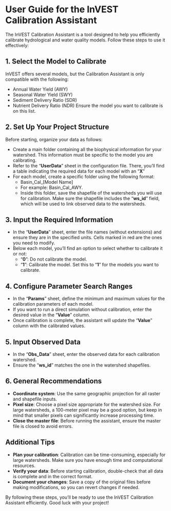 # User Guide for the InVEST Calibration Assistant
The InVEST Calibration Assistant is a tool designed to help you efficiently calibrate hydrological and water quality models. Follow these steps to use it effectively:

## 1. Select the Model to Calibrate
InVEST offers several models, but the Calibration Assistant is only compatible with the following:
- Annual Water Yield (AWY)
- Seasonal Water Yield (SWY)
- Sediment Delivery Ratio (SDR)
- Nutrient Delivery Ratio (NDR)
Ensure the model you want to calibrate is on this list.

## 2. Set Up Your Project Structure
Before starting, organize your data as follows:
- Create a main folder containing all the biophysical information for your watershed. This information must be specific to the model you are calibrating.
- Refer to the “**UserData**” sheet in the configuration file. There, you’ll find a table indicating the required data for each model with an “**X**”
- For each model, create a specific folder using the following format:
     - Basin_Cal_[Model Name]
     - For example: Basin_Cal_AWY.
     - Inside this folder, save the shapefile of the watersheds you will use for calibration. Make sure the shapefile includes the “**ws_id**” field, which will be used to link observed data to the watersheds.

## 3. Input the Required Information
- In the “**UserData**” sheet, enter the file names (without extensions) and ensure they are in the specified units. Cells marked in red are the ones you need to modify.
- Below each model, you’ll find an option to select whether to calibrate it or not:
     - “**0**”: Do not calibrate the model.
     - “**1**”: Calibrate the model.
Set this to “**1**” for the models you want to calibrate.

## 4. Configure Parameter Search Ranges
- In the “**Params**” sheet, define the minimum and maximum values for the calibration parameters of each model.
- If you want to run a direct simulation without calibration, enter the desired value in the “**Value**” column.
- Once calibration is complete, the assistant will update the “**Value**” column with the calibrated values.

## 5. Input Observed Data
- In the “**Obs_Data**” sheet, enter the observed data for each calibration watershed.
- Ensure the “**ws_id**” matches the one in the watershed shapefiles.

## 6. General Recommendations
- **Coordinate system**: Use the same geographic projection for all raster and shapefile inputs.
- **Pixel size**: Choose a pixel size appropriate for the watershed size. For large watersheds, a 100-meter pixel may be a good option, but keep in mind that smaller pixels can significantly increase processing time.
- **Close the master file**: Before running the assistant, ensure the master file is closed to avoid errors.

## Additional Tips
- **Plan your calibration**: Calibration can be time-consuming, especially for large watersheds. Make sure you have enough time and computational resources.
- **Verify your data**: Before starting calibration, double-check that all data is complete and in the correct format.
- **Document your changes**: Save a copy of the original files before making modifications, so you can revert changes if needed.

By following these steps, you’ll be ready to use the InVEST Calibration Assistant efficiently. Good luck with your project!